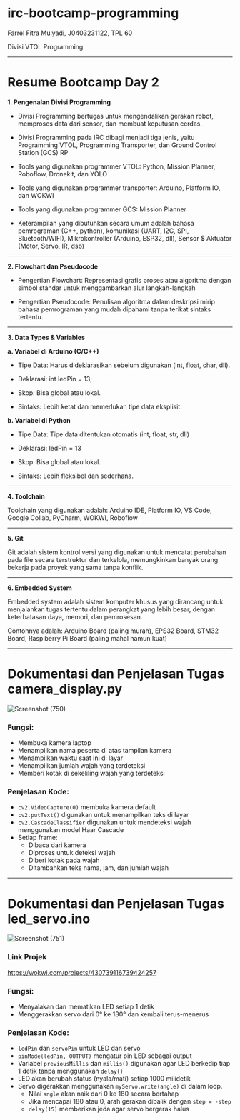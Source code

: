 # irc-bootcamp-programming

Farrel Fitra Mulyadi, J0403231122, TPL 60

Divisi VTOL Programming

---

# Resume Bootcamp Day 2
**1. Pengenalan Divisi Programming**
   
   - Divisi Programming bertugas untuk mengendalikan gerakan robot, memproses data dari sensor, dan membuat keputusan cerdas.

   - Divisi Programming pada IRC dibagi menjadi tiga jenis, yaitu Programming VTOL, Programming Transporter, dan Ground Control Station (GCS) RP

   - Tools yang digunakan programmer VTOL: Python, Mission Planner, Roboflow, Dronekit, dan YOLO

   - Tools yang digunakan programmer transporter: Arduino, Platform IO, dan WOKWI

   - Tools yang digunakan programmer GCS: Mission Planner

   - Keterampilan yang dibutuhkan secara umum adalah bahasa pemrograman (C++, python), komunikasi (UART, I2C, SPI, Bluetooth/WIFI), Mikrokontroller (Arduino, ESP32, dll), Sensor $ Aktuator (Motor, Servo, IR, dsb)

---

**2. Flowchart dan Pseudocode**

   - Pengertian Flowchart: Representasi grafis proses atau algoritma dengan simbol standar untuk menggambarkan alur langkah-langkah

   - Pengertian Pseudocode: Penulisan algoritma dalam deskripsi mirip bahasa pemrograman yang mudah dipahami tanpa terikat sintaks tertentu.

---

**3. Data Types & Variables**

   **a. Variabel di Arduino (C/C++)**

   - Tipe Data: Harus dideklarasikan sebelum digunakan (int, float, char, dll).

   - Deklarasi: int ledPin = 13;

   - Skop: Bisa global atau lokal.

   - Sintaks: Lebih ketat dan memerlukan tipe data eksplisit.

   **b. Variabel di Python**
   
   - Tipe Data: Tipe data ditentukan otomatis (int, float, str, dll)
   
   - Deklarasi: ledPin = 13
   
   - Skop: Bisa global atau lokal.
   
   - Sintaks: Lebih fleksibel dan sederhana.

---
   
**4. Toolchain**

   Toolchain yang digunakan adalah: Arduino IDE, Platform IO, VS Code, Google Collab, PyCharm, WOKWI, Roboflow 

---

 **5. Git**

Git adalah sistem kontrol versi yang digunakan untuk mencatat perubahan pada file secara terstruktur dan terkelola, memungkinkan banyak orang bekerja pada proyek yang sama tanpa konflik. 

---

**6. Embedded System**

Embedded system adalah sistem komputer khusus yang dirancang untuk
menjalankan tugas tertentu dalam perangkat yang lebih besar, dengan
keterbatasan daya, memori, dan pemrosesan.

Contohnya adalah: Arduino Board (paling murah), EPS32 Board, STM32 Board, Raspiberry Pi Board (paling mahal namun kuat)

---

# Dokumentasi dan Penjelasan Tugas camera_display.py
![Screenshot (750)](https://github.com/user-attachments/assets/7706a449-8ef9-49e6-b61a-52d15688e172)

### Fungsi:
- Membuka kamera laptop
- Menampilkan nama peserta di atas tampilan kamera
- Menampilkan waktu saat ini di layar
- Menampilkan jumlah wajah yang terdeteksi
- Memberi kotak di sekeliling wajah yang terdeteksi

### Penjelasan Kode:
- `cv2.VideoCapture(0)` membuka kamera default
- `cv2.putText()` digunakan untuk menampilkan teks di layar
- `cv2.CascadeClassifier` digunakan untuk mendeteksi wajah menggunakan model Haar Cascade
- Setiap frame:
  - Dibaca dari kamera
  - Diproses untuk deteksi wajah
  - Diberi kotak pada wajah
  - Ditambahkan teks nama, jam, dan jumlah wajah
    
---


# Dokumentasi dan Penjelasan Tugas led_servo.ino

![Screenshot (751)](https://github.com/user-attachments/assets/d458c627-92e3-4422-a781-f570a48090bf)

### Link Projek
https://wokwi.com/projects/430739116739424257

### Fungsi:
- Menyalakan dan mematikan LED setiap 1 detik
- Menggerakkan servo dari 0° ke 180° dan kembali terus-menerus

### Penjelasan Kode:
- `ledPin` dan `servoPin` untuk LED dan servo
- `pinMode(ledPin, OUTPUT)` mengatur pin LED sebagai output
- Variabel `previousMillis` dan `millis()` digunakan agar LED berkedip tiap 1 detik tanpa menggunakan `delay()`
- LED akan berubah status (nyala/mati) setiap 1000 milidetik
- Servo digerakkan menggunakan `myServo.write(angle)` di dalam loop.
  - Nilai `angle` akan naik dari 0 ke 180 secara bertahap
  - Jika mencapai 180 atau 0, arah gerakan dibalik dengan `step = -step`
  - `delay(15)` memberikan jeda agar servo bergerak halus
